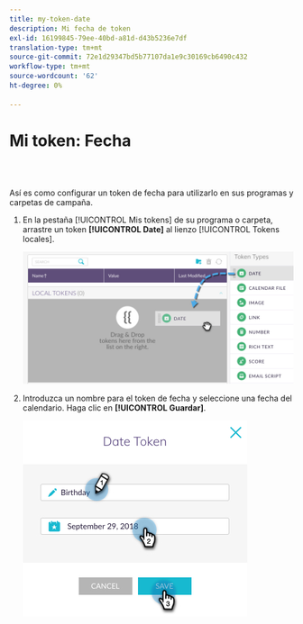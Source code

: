 ```yaml
---
title: my-token-date
description: Mi fecha de token
exl-id: 16199845-79ee-40bd-a81d-d43b5236e7df
translation-type: tm+mt
source-git-commit: 72e1d29347bd5b77107da1e9c30169cb6490c432
workflow-type: tm+mt
source-wordcount: '62'
ht-degree: 0%

---
```


# Mi token: Fecha

<br> 

Así es como configurar un token de fecha para utilizarlo en sus programas y carpetas de campaña.

1. En la pestaña [!UICONTROL Mis tokens] de su programa o carpeta, arrastre un token **[!UICONTROL Date]** al lienzo [!UICONTROL Tokens locales].

   ![Imagen uno](/help/sky/assets/my-tokens/my-token-date/my-token-date-1.jpg)

1. Introduzca un nombre para el token de fecha y seleccione una fecha del calendario. Haga clic en **[!UICONTROL Guardar]**.

   ![Imagen dos](/help/sky/assets/my-tokens/my-token-date/my-token-date-2.jpg)
